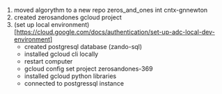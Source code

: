 1. moved algorythm to a new repo zeros_and_ones int cntx-gnnewton 
2. created zerosandones gcloud project
3. (set up local environment)[https://cloud.google.com/docs/authentication/set-up-adc-local-dev-environment]
    - created postgresql database (zando-sql)
    - installed gcloud cli locally
    - restart computer
    - gcloud config set project zerosandones-369
    - installed gcloud python libraries
    - connected to postgressql instance